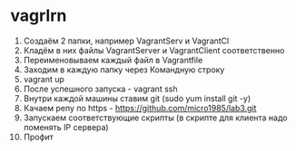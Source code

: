 # vagrlrn

1. Создаём 2 папки, например VagrantServ и VagrantCl
2. Кладём в них файлы VagrantServеr и VagrantClient соответственно
3. Переименовываем каждый файл в Vagrantfile
4. Заходим в каждую папку через Командную строку
5. vagrant up
6. После успешного запуска - vagrant ssh
7. Внутри каждой машины ставим git (sudo yum install git -y)
8. Качаем репу по https - https://github.com/micro1985/lab3.git
9. Запускаем соответствующие скрипты (в скрипте для клиента надо поменять IP сервера)
10. Профит
